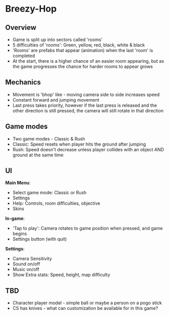# Breezy-Hop
## Overview
- Game is split up into sectors called 'rooms'
- 5 difficulties of 'rooms': Green, yellow, red, black, white & black
- 'Rooms' are prefabs that appear (animation) when the last 'room' is completed
- At the start, there is a higher chance of an easier room appearing, but as the game progresses the chance for harder rooms to appear grows

## Mechanics
- Movement is 'bhop' like - moving camera side to side increases speed
- Constant forward and jumping movement
- Last press takes priority, however if the last press is released and the other direction is still pressed, the camera will still rotate in that direction

## Game modes
- Two game modes - Classic & Rush
- Classic: Speed resets when player hits the ground after jumping
- Rush: Speed doesn't decrease unless player collides with an object AND ground at the same time

## UI
**Main Menu**:
- Select game mode: Classic or Rush
- Settings
- Help: Controls, room difficulties, objective
- Skins

**In-game**:
- 'Tap to play': Camera rotates to game position when pressed, and game begins
- Settings button (with quit)

**Settings**:
- Camera Sensitivity
- Sound on/off
- Music on/off
- Show Extra stats: Speed, height, map difficulty

## TBD
- Character player model - simple ball or maybe a person on a pogo stick
- CS has knives - what can customization be available for in this game?


